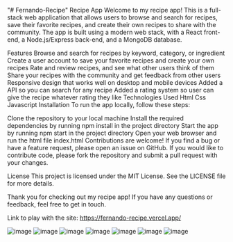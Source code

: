 "# Fernando-Recipe" 
Recipe App
Welcome to my recipe app! This is a full-stack web application that allows users to browse and search for recipes, save their favorite recipes, and create their own recipes to share with the community. The app is built using a modern web stack, with a React front-end, a Node.js/Express back-end, and a MongoDB database.

Features
Browse and search for recipes by keyword, category, or ingredient
Create a user account to save your favorite recipes and create your own recipes
Rate and review recipes, and see what other users think of them
Share your recipes with the community and get feedback from other users
Responsive design that works well on desktop and mobile devices
Added a API so you can search for any recipe
Added a rating system so user can give the recipe whatever rating they like
Technologies Used
Html
Css
Javascript
Installation
To run the app locally, follow these steps:

Clone the repository to your local machine
Install the required dependencies by running npm install in the project directory
Start the app by running npm start in the project directory
Open your web browser and run the html file index.html
Contributions are welcome! If you find a bug or have a feature request, please open an issue on GitHub. If you would like to contribute code, please fork the repository and submit a pull request with your changes.

License
This project is licensed under the MIT License. See the LICENSE file for more details.

Thank you for checking out my recipe app! If you have any questions or feedback, feel free to get in touch.

Link to play with the site: https://fernando-recipe.vercel.app/

![image](https://user-images.githubusercontent.com/68082556/223865444-8dc1549b-8d3d-41e6-b060-3ed5b03d2205.png)
![image](https://user-images.githubusercontent.com/68082556/223901483-45899977-d8f3-466e-abc0-573283bf47dc.png)
![image](https://user-images.githubusercontent.com/68082556/223901570-59cf4a2b-bb13-4114-a4f6-8caa388a6b77.png)
![image](https://user-images.githubusercontent.com/68082556/223904530-42d611f8-4fa8-416d-9e04-4a95d8b8d3f0.png)
![image](https://user-images.githubusercontent.com/68082556/223865575-f6eb326f-2344-46be-bb05-269d5e25a0e6.png)
![image](https://user-images.githubusercontent.com/68082556/223913208-320ed3b5-c8ab-42e2-8a25-230fccee55c6.png)
![image](https://user-images.githubusercontent.com/68082556/223865598-c11265fb-62b4-4142-adec-9f7a3fb2bf5e.png)
